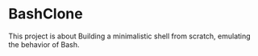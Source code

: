 # BashClone
This project is about Building a minimalistic shell from scratch, emulating the behavior of Bash.
